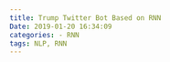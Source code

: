 ```yaml
---
title: Trump Twitter Bot Based on RNN
Date: 2019-01-20 16:34:09
categories: - RNN
tags: NLP, RNN
---
```


